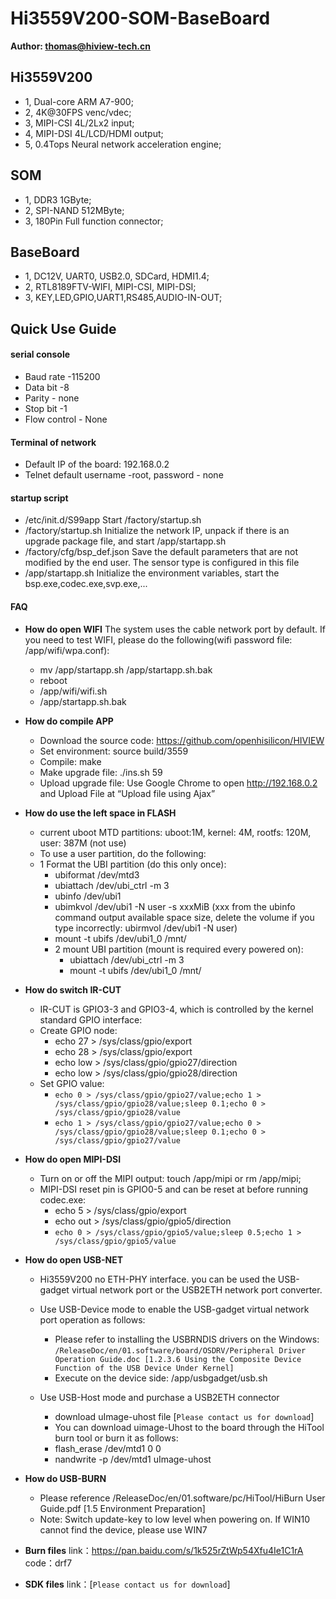 
# Hi3559V200-SOM-BaseBoard 
**Author: thomas@hiview-tech.cn**

## Hi3559V200

* 1, Dual-core ARM A7-900;
* 2, 4K@30FPS venc/vdec;
* 3, MIPI-CSI 4L/2Lx2 input;
* 4, MIPI-DSI 4L/LCD/HDMI output;
* 5, 0.4Tops Neural network acceleration engine;

## SOM

* 1, DDR3 1GByte;
* 2, SPI-NAND 512MByte;  
* 3, 180Pin Full function connector;

## BaseBoard

* 1, DC12V, UART0, USB2.0, SDCard, HDMI1.4;
* 2, RTL8189FTV-WIFI, MIPI-CSI, MIPI-DSI;
* 3, KEY,LED,GPIO,UART1,RS485,AUDIO-IN-OUT;

## Quick Use Guide


#### serial console
* Baud rate -115200
* Data bit -8
* Parity - none
* Stop bit -1
* Flow control - None

#### Terminal of network
* Default IP of the board: 192.168.0.2
* Telnet default username -root, password - none


#### startup script

* /etc/init.d/S99app
    Start /factory/startup.sh
* /factory/startup.sh
    Initialize the network IP, unpack if there is an upgrade package file, and start /app/startapp.sh
* /factory/cfg/bsp_def.json
    Save the default parameters that are not modified by the end user. The sensor type is configured in this file
* /app/startapp.sh
    Initialize the environment variables, start the bsp.exe,codec.exe,svp.exe,...

#### FAQ
* **How do open WIFI**
  The system uses the cable network port by default. If you need to test WIFI, please do the following(wifi password file: /app/wifi/wpa.conf):
    * mv /app/startapp.sh /app/startapp.sh.bak
    * reboot
    * /app/wifi/wifi.sh
    * /app/startapp.sh.bak
* **How do compile APP**
    * Download the source code: https://github.com/openhisilicon/HIVIEW
    * Set environment: source build/3559
    * Compile: make
    * Make upgrade file: ./ins.sh 59
    * Upload upgrade file: Use Google Chrome to open  http://192.168.0.2 and  Upload File at “Upload file using Ajax”
    
* **How do use the left space in FLASH**
  * current uboot MTD partitions: uboot:1M,  kernel: 4M, rootfs: 120M, user: 387M (not use)
  * To use a user partition, do the following:
  * 1 Format the UBI partition (do this only once):
      *  ubiformat /dev/mtd3
      *  ubiattach /dev/ubi_ctrl -m 3
      *  ubinfo /dev/ubi1
      *  ubimkvol /dev/ubi1 -N user -s xxxMiB 
         (xxx from the ubinfo command output available space size,
        delete the volume if you type incorrectly:  ubirmvol /dev/ubi1 -N user)
      *  mount -t ubifs /dev/ubi1_0 /mnt/ 
    * 2 mount UBI partition (mount is required every  powered on):
      *  ubiattach /dev/ubi_ctrl -m 3
      *  mount -t ubifs /dev/ubi1_0 /mnt/
  
* **How do switch IR-CUT**
  * IR-CUT is GPIO3-3 and GPIO3-4, which is controlled by the kernel standard GPIO interface:
  * Create GPIO node:
    * echo 27 > /sys/class/gpio/export
    * echo 28 > /sys/class/gpio/export
    * echo low > /sys/class/gpio/gpio27/direction
    * echo low > /sys/class/gpio/gpio28/direction
  *  Set GPIO value: 
        * `echo 0 > /sys/class/gpio/gpio27/value;echo 1 > /sys/class/gpio/gpio28/value;sleep 0.1;echo 0 > /sys/class/gpio/gpio28/value`
        * `echo 1 > /sys/class/gpio/gpio27/value;echo 0 > /sys/class/gpio/gpio28/value;sleep 0.1;echo 0 > /sys/class/gpio/gpio27/value`

* **How do open MIPI-DSI**
    * Turn on or off the MIPI output: touch /app/mipi or rm /app/mipi;
    * MIPI-DSI reset pin is GPIO0-5 and can be reset at before running codec.exe:
        * echo 5 > /sys/class/gpio/export
        * echo out > /sys/class/gpio/gpio5/direction
        * `echo 0 > /sys/class/gpio/gpio5/value;sleep 0.5;echo 1 > /sys/class/gpio/gpio5/value`

* **How do open USB-NET**
    * Hi3559V200 no ETH-PHY interface. you can be used the USB-gadget     virtual network port or the USB2ETH network port converter.
    * Use USB-Device mode to enable the USB-gadget virtual network port operation as follows:
      * Please refer to installing the USBRNDIS drivers on the Windows: `/ReleaseDoc/en/01.software/board/OSDRV/Peripheral Driver Operation Guide.doc [1.2.3.6 Using the Composite Device Function of the USB Device Under Kernel]`
      * Execute on the device side: /app/usbgadget/usb.sh

    * Use USB-Host mode and purchase a USB2ETH connector
      * download uImage-uhost file [`Please contact us for download`]
      * You can download uimage-Uhost to the board through the HiTool burn tool or burn it as follows:
      * flash_erase /dev/mtd1 0 0
      * nandwrite -p /dev/mtd1 uImage-uhost

* **How do USB-BURN**
    * Please reference /ReleaseDoc/en/01.software/pc/HiTool/HiBurn User Guide.pdf [1.5 Environment Preparation]
    * Note: Switch update-key to low level when powering on. If WIN10 cannot find the device, please use WIN7

* **Burn files**
    link：https://pan.baidu.com/s/1k525rZtWp54Xfu4Ie1C1rA code：drf7 
* **SDK files**
    link：[`Please contact us for download`] 
